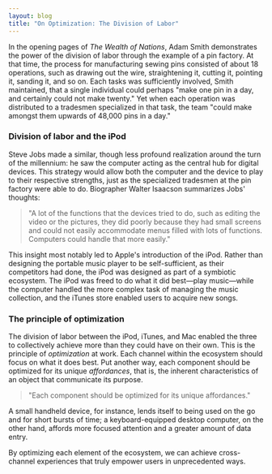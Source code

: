 ```yaml
---
layout: blog
title: "On Optimization: The Division of Labor"
---
```


In the opening pages of *The Wealth of Nations*, Adam Smith demonstrates the power of the division of labor through the example of a pin factory. At that time, the process for manufacturing sewing pins consisted of about 18 operations, such as drawing out the wire, straightening it, cutting it, pointing it, sanding it, and so on. Each tasks was sufficiently involved, Smith maintained, that a single individual could perhaps "make one pin in a day, and certainly could not make twenty." Yet when each operation was distributed to a tradesmen specialized in that task, the team "could make amongst them upwards of 48,000 pins in a day."

### Division of labor and the iPod
Steve Jobs made a similar, though less profound realization around the turn of the millennium: he saw the computer acting as the central hub for digital devices. This strategy would allow both the computer and the device to play to their respective strengths, just as the specialized tradesmen at the pin factory were able to do. Biographer Walter Isaacson summarizes Jobs' thoughts:

> "A lot of the functions that the devices tried to do, such as editing the video or the pictures, they did poorly because they had small screens and could not easily accommodate menus filled with lots of functions. Computers could handle that more easily."

This insight most notably led to Apple's introduction of the iPod. Rather than designing the portable music player to be self-sufficient, as their competitors had done, the iPod was designed as part of a symbiotic ecosystem. The iPod was freed to do what it did best—play music—while the computer handled the more complex task of managing the music collection, and the iTunes store enabled users to acquire new songs.

### The principle of optimization
The division of labor between the iPod, iTunes, and Mac enabled the three to collectively achieve more than they could have on their own. This is the principle of *optimization* at work. Each channel within the ecosystem should focus on what it does best. Put another way, each component should be optimized for its unique *affordances*, that is, the inherent characteristics of an object that communicate its purpose.

> "Each component should be optimized for its unique affordances."

A small handheld device, for instance, lends itself to being used on the go and for short bursts of time; a keyboard-equipped desktop computer, on the other hand, affords more focused attention and a greater amount of data entry.

By optimizing each element of the ecosystem, we can achieve cross-channel experiences that truly empower users in unprecedented ways.
